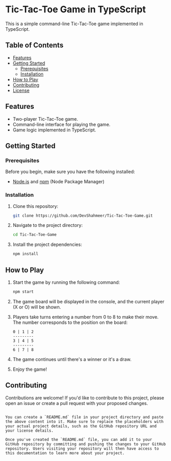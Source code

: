 
# Tic-Tac-Toe Game in TypeScript

This is a simple command-line Tic-Tac-Toe game implemented in TypeScript.

## Table of Contents

- [Features](#features)
- [Getting Started](#getting-started)
  - [Prerequisites](#prerequisites)
  - [Installation](#installation)
- [How to Play](#how-to-play)
- [Contributing](#contributing)
- [License](#license)

## Features

- Two-player Tic-Tac-Toe game.
- Command-line interface for playing the game.
- Game logic implemented in TypeScript.

## Getting Started

### Prerequisites

Before you begin, make sure you have the following installed:

- [Node.js](https://nodejs.org/) and [npm](https://www.npmjs.com/) (Node Package Manager)

### Installation

1. Clone this repository:

   ```bash
   git clone https://github.com/DevShahmeer/Tic-Tac-Toe-Game.git
   ```

2. Navigate to the project directory:

   ```bash
   cd Tic-Tac-Toe-Game
   ```

3. Install the project dependencies:

   ```bash
   npm install
   ```

## How to Play

1. Start the game by running the following command:

   ```bash
   npm start
   ```

2. The game board will be displayed in the console, and the current player (X or O) will be shown.

3. Players take turns entering a number from 0 to 8 to make their move. The number corresponds to the position on the board:

   ```
   0 | 1 | 2
   ---------
   3 | 4 | 5
   ---------
   6 | 7 | 8
   ```

4. The game continues until there's a winner or it's a draw.

5. Enjoy the game!

## Contributing

Contributions are welcome! If you'd like to contribute to this project, please open an issue or create a pull request with your proposed changes.

```

You can create a `README.md` file in your project directory and paste the above content into it. Make sure to replace the placeholders with your actual project details, such as the GitHub repository URL and your license details.

Once you've created the `README.md` file, you can add it to your GitHub repository by committing and pushing the changes to your GitHub repository. Users visiting your repository will then have access to this documentation to learn more about your project.
